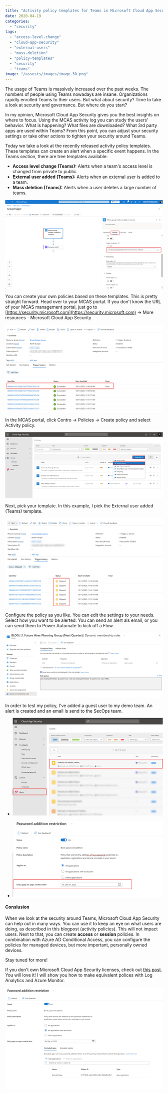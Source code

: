 ```yaml
---
title: "Activity policy templates for Teams in Microsoft Cloud App Security"
date: 2020-04-19
categories: 
  - "security"
tags: 
  - "access-level-change"
  - "cloud-app-security"
  - "external-users"
  - "mass-deletion"
  - "policy-templates"
  - "security"
  - "teams"
image: "/assests/images/image-30.png"
---
```


The usage of Teams is massively increased over the past weeks. The numbers of people using Teams nowadays are insane. Organizations rapidly enrolled Teams to their users. But what about security? Time to take a look at security and governance. But where do you start?

In my opinion, Microsoft Cloud App Security gives you the best insights on where to focus. Using the MCAS activity log you can study the users' behavior. What is happening? What files are downloaded? What 3rd party apps are used within Teams? From this point, you can adjust your security settings or take other actions to tighten your security around Teams.

Today we take a look at the recently released activity policy templates. These templates can create an alert when a specific event happens. In the Teams section, there are tree templates available:

- **Access level change (Teams):** Alerts when a team's access level is changed from private to public.
- **External user added (Teams):** Alerts when an external user is added to a team.
- **Mass deletion (Teams):** Alerts when a user deletes a large number of teams.

![](/assets/images/image-30.png)

You can create your own policies based on these templates. This is pretty straight forward. Head over to your MCAS portal. If you don't know the URL of your MCAS management portal, just go to [https://security.microsoft.com](https://security.microsoft.com) -> More resources - Microsoft Cloud App Security

![](/assets/images/image-31.png)

In the MCAS portal, click Contro -> Policies -> Create policy and select Activity policy.

![](/assets/images/msedge_HnZEC246Dd.png)

Next, pick your template. In this example, I pick the External user added (Teams) template.

![](/assets/images/image-32.png)

Configure the policy as you like. You can edit the settings to your needs. Select how you want to be alerted. You can send an alert als email, or you can send them to Power Automate to kick off a Flow.

![](/assets/images/image-34.png)

In order to test my policy, I've added a guest user to my demo team. An alert is created and an email is send to the SecOps team.

- ![](/assets/images/msedge_KBKfZHDGLh.png)
    
- ![](/assets/images/image-37.png)
    

#### Conslusion

When we look at the security around Teams, Microsoft Cloud App Security can help out in many ways. You can use it to keep an eye on what users are doing, as described in this blogpost (activity policies). This will not impact users. Next to that, you can create **access** or **session** policies. In combination with Azure AD Conditional Access, you can configure the policies for managed devices, but more important, personally owned devices.

Stay tuned for more!

If you don't own Microsoft Cloud App Security licenses, check out [this post](https://janbakker.tech/2020/04/26/how-to-keep-an-eye-on-your-teams-with-log-analytics-and-azure-monitor/). You will love it! I will show you how to make equivalent polices with Log Analytics and Azure Monitor.

[![](/assets/images/image-47.png)](https://janbakker.tech/2020/04/26/how-to-keep-an-eye-on-your-teams-with-log-analytics-and-azure-monitor/)
